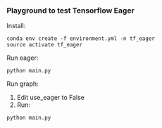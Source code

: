 ### Playground to test Tensorflow Eager

Install:
```
conda env create -f environment.yml -n tf_eager
source activate tf_eager
```
Run eager:
```
python main.py
```
Run graph:
1. Edit use_eager to False
2. Run:
```
python main.py
```
